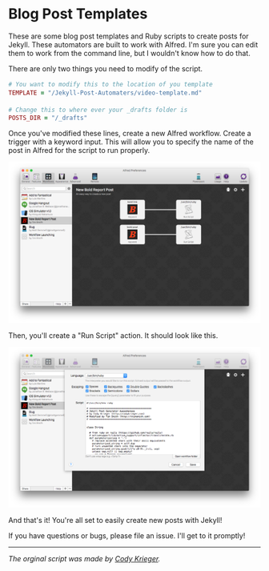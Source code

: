 # Blog Post Templates

These are some blog post templates and Ruby scripts to create posts for Jekyll. These automators are built to work with Alfred. I'm sure you can edit them to work from the command line, but I wouldn't know how to do that.

There are only two things you need to modify of the script.

```ruby
# You want to modify this to the location of you template
TEMPLATE = "/Jekyll-Post-Automaters/video-template.md"

# Change this to where ever your _drafts folder is
POSTS_DIR = "/_drafts"
```

Once you've modified these lines, create a new Alfred workflow. Create a trigger with a keyword input. This will allow you to specify the name of the post in Alfred for the script to run properly.

![Workflow with trigger and action](/images/triggers-and-actions.png)

Then, you'll create a "Run Script" action. It should look like this.

![Adding a script to the workflow](/images/adding-script.png)

And that's it! You're all set to easily create new posts with Jekyll!

If you have questions or bugs, please file an issue. I'll get to it promptly!

---

*The orginal script was made by [Cody Krieger](http://codykrieger.com).*
